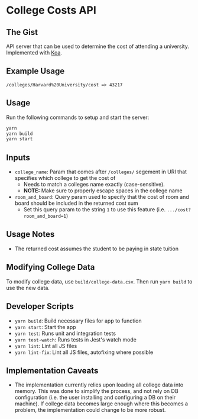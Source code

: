 # College Costs API

## The Gist

API server that can be used to determine the cost of attending a university. Implemented with [Koa](https://koajs.com/).

## Example Usage

```
/colleges/Harvard%20University/cost => 43217
```

## Usage

Run the following commands to setup and start the server:

```bash
yarn
yarn build
yarn start
```

## Inputs

- `college_name`: Param that comes after `/colleges/` segement in URI that specifies which college to get the cost of
  - Needs to match a colleges name exactly (case-sensitive).
  - **NOTE:** Make sure to properly escape spaces in the college name
- `room_and_board`: Query param used to specify that the cost of room and board should be included in the returned cost sum
  - Set this query param to the string `1` to use this feature (i.e. `.../cost?room_and_board=1`)

## Usage Notes

- The returned cost assumes the student to be paying in state tuition

## Modifying College Data

To modify college data, use `build/college-data.csv`. Then run `yarn build` to use the new data.

## Developer Scripts

- `yarn build`: Build necessary files for app to function
- `yarn start`: Start the app
- `yarn test`: Runs unit and integration tests
- `yarn test-watch`: Runs tests in Jest's watch mode
- `yarn lint`: Lint all JS files
- `yarn lint-fix`: Lint all JS files, autofixing where possible

## Implementation Caveats

- The implementation currently relies upon loading all college data into memory. This was done to simplify the process, and not rely on DB configuration (i.e. the user installing and configuring a DB on their machine). If college data becomes large enough where this becomes a problem, the implementation could change to be more robust.

